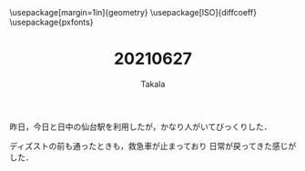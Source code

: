 ﻿---
title: 20210627
yesterday: 20210626
tomorrow: 20210628
days: 548
author: Takala
header-includes:
  - \usepackage[margin=1in]{geometry}
  - \usepackage[ISO]{diffcoeff}
  - \usepackage{pxfonts}
---


昨日，今日と日中の仙台駅を利用したが，かなり人がいてびっくりした．


ディズストの前も通ったときも，救急車が止まっており
日常が戻ってきた感じがした．


